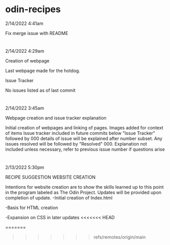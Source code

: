 # odin-recipes

2/14/2022 4:41am

Fix merge issue with README
#
2/14/2022 4:29am

Creation of webpage

Last webpage made for the hotdog.

Issue Tracker

No issues listed as of last commit
#
2/14/2022 3:45am

Webpage creation and issue tracker explanation

Initial creation of webpages and linking of pages. Images added for context of items Issue tracker included in future commits below "Issue Tracker" followed by 000 details of issue will be explained after number subset. Any issues resolved will be followed by "Resolved" 000. Explanation not included unless necessary, refer to previous issue number if questions arise
#
2/13/2022 5:30pm

RECIPE SUGGESTION WEBSITE CREATION

Intentions for website creation are to show the skills learned up to this point in the program labeled as The Odin Project. Updates will be provided upon completion of update.
-Initial creation of Index.html

-Basis for HTML creation

-Expansion on CSS in later updates
<<<<<<< HEAD

=======
>>>>>>> refs/remotes/origin/main

